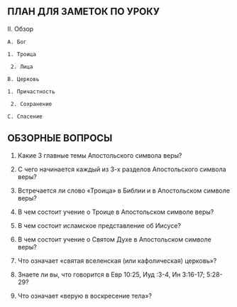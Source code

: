 ## ПЛАН ДЛЯ ЗАМЕТОК ПО УРОКУ

II. Oбзор

    A. Бог

  	1. Троица

 	 2. Лица
   
    B. Церковь

  	1. Причастность

 	 2. Сохранение

    C. Спасение



## ОБЗОРНЫЕ ВОПРОСЫ

1. Какие 3 главные темы Апостольского символа веры?

2. С чего начинается каждый из 3-х разделов Апостольского символа веры?

3. Встречается ли слово «Троица» в Библии и в Апостольском символе веры?

4. В чем состоит учение о Троице в Апостольском символе веры?

5. В чем состоит исламское представление об Иисусе?

6. В чем состоит учение о Святом Духе в Апостольском символе веры?

7. Что означает «святая вселенская (или кафолическая) церковь»?

8. Знаете ли вы, что говорится в Евр 10:25, Иуд :3-4, Ин 3:16-17; 5:28-29?

9. Что означает «верую в воскресение тела»?

 